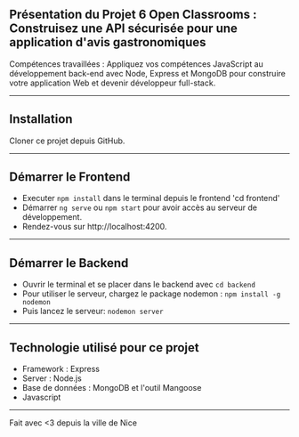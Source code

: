 ## Présentation du Projet 6 Open Classrooms : Construisez une API sécurisée pour une application d'avis gastronomiques
Compétences travaillées : Appliquez vos compétences JavaScript au développement back-end avec Node, Express et MongoDB pour construire votre application Web et devenir développeur full-stack.

***

## Installation
Cloner ce projet depuis GitHub.

***


## Démarrer le Frontend
* Executer `npm install` dans le terminal depuis le frontend 'cd frontend'
* Démarrer `ng serve` ou `npm start` pour avoir accès au serveur de développement. 
* Rendez-vous sur http://localhost:4200.

***

## Démarrer le Backend
* Ouvrir le terminal et se placer dans le backend avec `cd backend`
* Pour utiliser le serveur, chargez le package nodemon : `npm install -g nodemon`
* Puis lancez le serveur: `nodemon server`

***


## Technologie utilisé pour ce projet
* Framework : Express
* Server : Node.js
* Base de données : MongoDB et l'outil Mangoose
* Javascript

***

Fait avec <3 depuis la ville de Nice